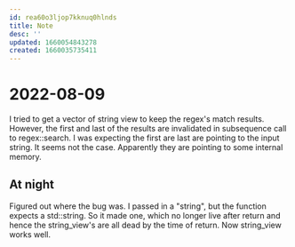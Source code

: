 ```yaml
---
id: rea60o3ljop7kknuq0hlnds
title: Note
desc: ''
updated: 1660054843278
created: 1660035735411
---
```


# 2022-08-09

I tried to get a vector of string view to keep the regex's match results. However, the first and last of the results are invalidated in subsequence call to regex::search. I was expecting the first are last are pointing to the input string. It seems not the case. Apparently they are pointing to some internal memory.

## At night

Figured out where the bug was. I passed in a "string", but the function expects a std::string. So it made one, which no longer live after return and hence the string_view's are all dead by the time of return. Now string_view works well.